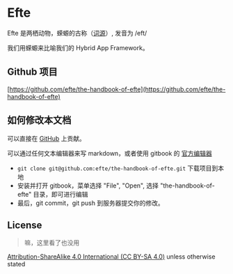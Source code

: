 # Efte

Efte 是两栖动物，蝾螈的古称（[词源](http://en.wikipedia.org/wiki/Newt#Names)）, 发音为 /eft/

我们用蝾螈来比喻我们的 Hybrid App Framework。

## Github 项目

[https://github.com/efte/the-handbook-of-efte](https://github.com/efte/the-handbook-of-efte)


## 如何修改本文档

可以直接在 [GitHub](https://github.com/efte/the-handbook-of-efte) 上贡献。

可以通过任何文本编辑器来写 markdown，或者使用 gitbook 的 [官方编辑器](https://www.gitbook.io)

- `git clone git@github.com:efte/the-handbook-of-efte.git` 下载项目到本地
- 安装并打开 gitbook，菜单选择 "File", "Open", 选择 "the-handbook-of-efte" 目录，即可进行编辑
- 最后，git commit，git push 到服务器提交你的修改。


## License

> 嘛，这里看了也没用

[Attribution-ShareAlike 4.0 International (CC BY-SA 4.0)](http://creativecommons.org/licenses/by-sa/4.0/) unless otherwise stated
